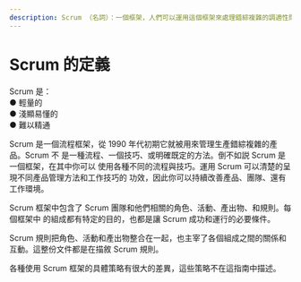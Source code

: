 ```yaml
---
description: Scrum （名詞）：一個框架，人們可以運用這個框架來處理錯綜複雜的調適性問題，善用生產力與創意來交付盡可能最高價值的產品。
---
```


# Scrum 的定義

Scrum 是：  
● 輕量的  
● 淺顯易懂的  
● 難以精通

Scrum 是一個流程框架，從 1990 年代初期它就被用來管理生產錯綜複雜的產品。Scrum 不 是一種流程、一個技巧、或明確既定的方法。倒不如説 Scrum 是一個框架，在其中你可以 使用各種不同的流程與技巧。運用 Scrum 可以清楚的呈現不同產品管理方法和工作技巧的 功效，因此你可以持續改善產品、團隊、還有工作環境。

Scrum 框架中包含了 Scrum 團隊和他們相關的角色、活動、產出物、和規則。每個框架中 的組成都有特定的目的，也都是讓 Scrum 成功和運行的必要條件。 

Scrum 規則把角色、活動和產出物整合在一起，也主宰了各個組成之間的關係和互動。這整份文件都是在描敘 Scrum 規則。

各種使用 Scrum 框架的具體策略有很大的差異，這些策略不在這指南中描述。

## 


